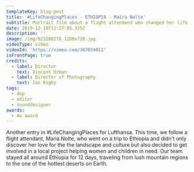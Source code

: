 ```yaml
---
templateKey: blog-post
title: '#LifeChangingPlaces - ETHIOPIA - Maira Nolte'
subtitle: Portrait film about a flight attendend who changed her life
date: 2019-12-10T11:27:05.325Z
description: ''
image: /img/823280278_1280x720.jpg
videoType: vimeo
videoId: 'https://vimeo.com/367034011'
isFrontPage: true
credits:
  - label: Director
    text: Vincent Urban
  - label: Director of Photography
    text: Ian Rigby
tags:
  - dop
  - editor
  - sounddesigner
awards:
  - An award
---
```

Another entry in #LifeChangingPlaces for Lufthansa. This time, we follow a flight attendant, Maria Nolte, who went on a trip to Ethiopia and didn't only discover her love for the the landscape and culture but also decided to get involved in a local project helping women and children in need. Our team stayed all around Ethiopia for 12 days, traveling from lush mountain regions to the one of the hottest deserts on Earth.
